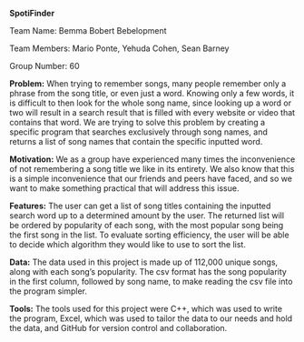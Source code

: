 **SpotiFinder**

Team Name: Bemma Bobert Bebelopment 

Team Members: Mario Ponte, Yehuda Cohen, Sean Barney

Group Number: 60

**Problem:** 
When trying to remember songs, many people remember only a phrase from the song title, or even just a word. Knowing only a few words, it is difficult to then look for the whole song name, since looking up a word or two will result in a search result that is filled with every website or video that contains that word. We are trying to solve this problem by creating a specific program that searches exclusively through song names, and returns a list of song names that contain the specific inputted word. 

**Motivation:**
We as a group have experienced many times the inconvenience of not remembering a song title we like in its entirety. We also know that this is a simple inconvenience that our friends and peers have faced, and so we want to make something practical that will address this issue.

**Features:**
The user can get a list of song titles containing the inputted search word up to a determined amount by the user. The returned list will be ordered by popularity of each song, with the most popular song being the first song in the list. To evaluate sorting efficiency, the user will be able to decide which algorithm they would like to use to sort the list. 

**Data:**
The data used in this project is made up of 112,000 unique songs, along with each song’s popularity. The csv format has the song popularity in the first column, followed by song name, to make reading the csv file into the program simpler. 

**Tools:**
The tools used for this project were C++, which was used to write the program, Excel, which was used to tailor the data to our needs and hold the data, and GitHub for version control and collaboration.
